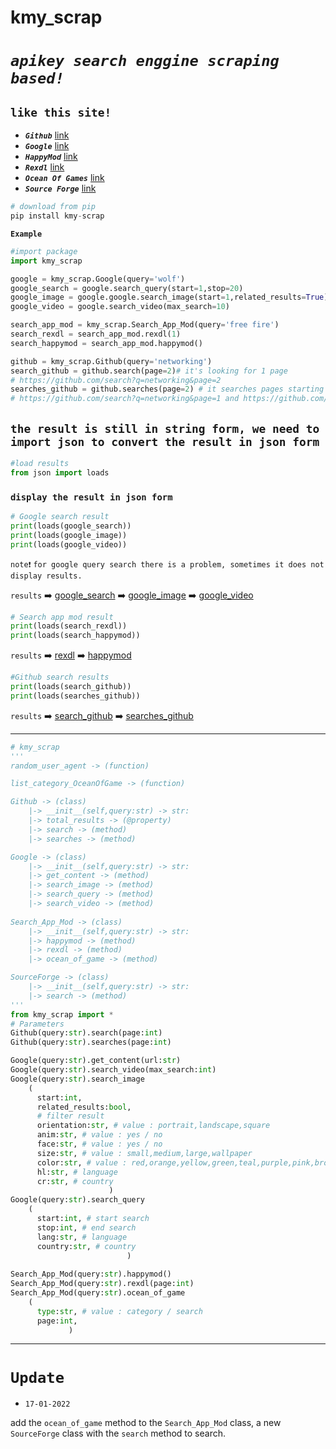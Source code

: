 # kmy_scrap

# *`apikey search enggine scraping based!`*


## **`like this site!`**

- **_`Github`_** [link](https://github.com/search?q=)
- **_`Google`_** [link](https://google.com/search?q=)
- **_`HappyMod`_** [link](https://www.happymod.com/?q=)
- **_`Rexdl`_** [link](https://www.rexdl.com)
- **_`Ocean Of Games`_** [link](http://oceanofgames.com/)
- **_`Source Forge`_** [link](https://sourceforge.net/)


```python
# download from pip
pip install kmy-scrap
```

**`Example`**

```python 
#import package
import kmy_scrap

google = kmy_scrap.Google(query='wolf')
google_search = google.search_query(start=1,stop=20)
google_image = google.google.search_image(start=1,related_results=True)
google_video = google.search_video(max_search=10)

search_app_mod = kmy_scrap.Search_App_Mod(query='free fire')
search_rexdl = search_app_mod.rexdl(1)
search_happymod = search_app_mod.happymod()

github = kmy_scrap.Github(query='networking')
search_github = github.search(page=2)# it's looking for 1 page 
# https://github.com/search?q=networking&page=2
searches_github = github.searches(page=2) # it searches pages starting from 1 to stop at the specified page
# https://github.com/search?q=networking&page=1 and https://github.com/search?q=networking&page=2
```

## ```the result is still in string form, we need to import json to convert the result in json form```
```python
#load results
from json import loads
```
### ```display the result in json form```
```python
# Google search result
print(loads(google_search))
print(loads(google_image))
print(loads(google_video))
```
``note❗`` ```for google query search there is a problem, sometimes it does not display results.```

```results``` ➡️ [google_search](response/google.search_query(start=1,stop=10).json) ➡️ [google_image](response/google.search_image(start=1,related_results=True).json)  ➡️  [google_video](response/google.search_video(max_search=10).json)

```python
# Search app mod result
print(loads(search_rexdl))
print(loads(search_happymod))
```
```results``` ➡️ [rexdl](response/search_app_mod.rexdl(1).json) ➡️ [happymod](response/search_app_mod.happymod().json)

```python
#Github search results
print(loads(search_github))
print(loads(searches_github))
```
```results``` ➡️ [search_github](response/github.search(page=2).json) ➡️ [searches_github](response/github.searches(page=2).json)
<hr>

```python
# kmy_scrap
'''
random_user_agent -> (function)

list_category_OceanOfGame -> (function)

Github -> (class)
    |-> __init__(self,query:str) -> str:
    |-> total_results -> (@property)
    |-> search -> (method)
    |-> searches -> (method)

Google -> (class)
    |-> __init__(self,query:str) -> str:
    |-> get_content -> (method)
    |-> search_image -> (method)
    |-> search_query -> (method)
    |-> search_video -> (method)
    
Search_App_Mod -> (class)
    |-> __init__(self,query:str) -> str:
    |-> happymod -> (method)
    |-> rexdl -> (method)
    |-> ocean_of_game -> (method)

SourceForge -> (class)
    |-> __init__(self,query:str) -> str:
    |-> search -> (method)
'''
from kmy_scrap import *
# Parameters
Github(query:str).search(page:int)
Github(query:str).searches(page:int)

Google(query:str).get_content(url:str)
Google(query:str).search_video(max_search:int)
Google(query:str).search_image
    (
      start:int,
      related_results:bool,
      # filter result
      orientation:str, # value : portrait,landscape,square
      anim:str, # value : yes / no
      face:str, # value : yes / no
      size:str, # value : small,medium,large,wallpaper
      color:str, # value : red,orange,yellow,green,teal,purple,pink,brown,gray,white,black
      hl:str, # language
      cr:str, # country
                      )
Google(query:str).search_query
    (
      start:int, # start search
      stop:int, # end search
      lang:str, # language
      country:str, # country
                          )
                                                    
Search_App_Mod(query:str).happymod()
Search_App_Mod(query:str).rexdl(page:int)
Search_App_Mod(query:str).ocean_of_game
    (
      type:str, # value : category / search
      page:int,
             )
```
<hr>

# ```Update```

- ```17-01-2022``` 

add the ```ocean_of_game``` method to the ```Search_App_Mod``` class, a new ```SourceForge``` class with the ```search``` method to search.
